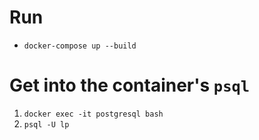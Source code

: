 # Run

- `docker-compose up --build`

# Get into the container's `psql`

1. `docker exec -it postgresql bash` 
2. `psql -U lp`
